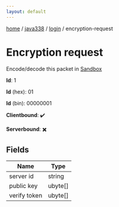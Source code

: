 ```yaml
---
layout: default
---
```


[home](/)  /  [java338](/protocol/java338)  /  [login](/protocol/java338/login)  /  encryption-request

# Encryption request

Encode/decode this packet in [Sandbox](../../../sandbox/java338#login.encryption_request)

**Id**: 1

**Id** (hex): 01

**Id** (bin): 00000001

**Clientbound**: ✔️

**Serverbound**: ✖️

## Fields

Name | Type
---|---
server id | string
public key | ubyte[]
verify token | ubyte[]
